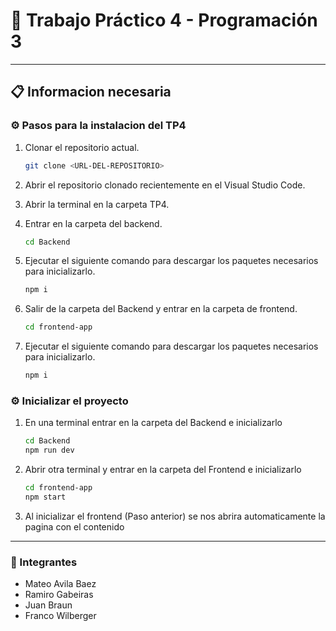 # 🏥 Trabajo Práctico 4 - Programación 3

---

## 📋 Informacion necesaria

### ⚙️ Pasos para la instalacion del TP4

1. Clonar el repositorio actual.

    ```bash
    git clone <URL-DEL-REPOSITORIO>
    ```
2. Abrir el repositorio clonado recientemente en el Visual Studio Code.

3. Abrir la terminal en la carpeta TP4.

4. Entrar en la carpeta del backend.
    ```bash
    cd Backend
    ```
5. Ejecutar el siguiente comando para descargar los paquetes necesarios para inicializarlo.
    ```bash
    npm i
    ```
6. Salir de la carpeta del Backend y entrar en la carpeta de frontend.
    ```bash
    cd frontend-app
    ```
7. Ejecutar el siguiente comando para descargar los paquetes necesarios para inicializarlo.
    ```bash
    npm i
    ```

### ⚙️ Inicializar el proyecto

1.  En una terminal entrar en la carpeta del Backend e inicializarlo
    ```bash
    cd Backend
    npm run dev
    ```
2. Abrir otra terminal y entrar en la carpeta del Frontend e inicializarlo
    ```bash
    cd frontend-app
    npm start
    ```
3. Al inicializar el frontend (Paso anterior) se nos abrira automaticamente la pagina con el contenido
---

### 👥 Integrantes

+ Mateo Avila Baez
+ Ramiro Gabeiras
+ Juan Braun
+ Franco Wilberger
